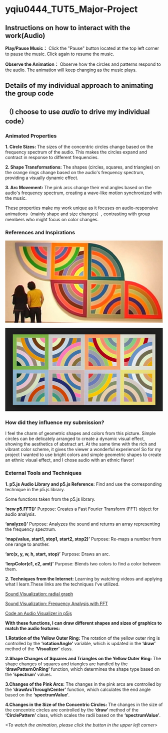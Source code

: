 # yqiu0444_TUT5_Major-Project

## Instructions on how to interact with the work(Audio)


**Play/Pause Music：** Click the "Pause" button located at the top left corner to pause the music. Click again to resume the music.


**Observe the Animation：** Observe how the circles and patterns respond to the audio. The animation will keep changing as the music plays.



## Details of my individual approach to animating the group code


## （I choose to use *audio* to drive my individual code）


### Animated Properties

**1. Circle Sizes:**  The sizes of the concentric circles change based on the frequency spectrum of the audio. This makes the circles expand and contract in response to different frequencies.

**2. Shape Transformations:**  The shapes (circles, squares, and triangles) on the orange rings change based on the audio's frequency spectrum, providing a visually dynamic effect.

**3. Arc Movement:**  The pink arcs change their end angles based on the audio's frequency spectrum, creating a wave-like motion synchronized with the music.



These properties make my work unique as it focuses on audio-responsive animations（mainly shape and size changes）, contrasting with group members who might focus on color changes.


### References and Inspirations


![An image of my inspiration](readmeImages/7351747_orig.jpg)

![An image of my inspiration](readmeImages/6801766_orig.jpg)

### How did they influence my submission?

I feel the charm of geometric shapes and colors from this picture. Simple circles can be delicately arranged to create a dynamic visual effect, showing the aesthetics of abstract art. At the same time with the rich and vibrant color scheme, it gives the viewer a wonderful experience! So for my project I wanted to use bright colors and simple geometric shapes to create an ethnic visual effect, and I chose audio with an ethnic flavor!


### External Tools and Techniques

**1. p5.js Audio Library and p5.js Reference:**  Find and use the corresponding technique in the p5.js library.

Some functions taken from the p5.js library.

**‘new p5.FFT()’** 
   Purpose: Creates a Fast Fourier Transform (FFT) object for audio analysis.

**‘analyze()’** 
   Purpose: Analyzes the sound and returns an array representing the frequency spectrum.

**‘map(value, start1, stop1, start2, stop2)’** 
   Purpose: Re-maps a number from one range to another.

**‘arc(x, y, w, h, start, stop)’** 
   Purpose: Draws an arc.

**‘lerpColor(c1, c2, amt)’** 
   Purpose: Blends two colors to find a color between them.


**2. Techniques from the Internet:**  Learning by watching videos and applying what I learn.These links are the techniques I've utilized.


[Sound Visualization: radial graph](https://www.youtube.com/watch?v=h_aTgOl9J5I&list=PLRqwX-V7Uu6aFcVjlDAkkGIixw70s7jpW&index=10
)

[Sound Visualization: Frequency Analysis with FFT](https://www.youtube.com/watch?v=2O3nm0Nvbi4&list=PLRqwX-V7Uu6aFcVjlDAkkGIixw70s7jpW&index=11
)

[Code an Audio Visualizer in p5js](https://www.youtube.com/watch?v=uk96O7N1Yo0
)


**With these functions, I can draw different shapes and sizes of graphics to match the audio features:**

**1.Rotation of the Yellow Outer Ring:**
The rotation of the yellow outer ring is controlled by the **‘rotationAngle’**  variable, which is updated in the **‘draw’** method of the **‘Visualizer’** class. 

**2.Shape Changes of Squares and Triangles on the Yellow Outer Ring:** The shape changes of squares and triangles are handled by the **‘drawPatternOnRing’** function, which determines the shape type based on the **‘spectrum’** values.


**3.Changes of the Pink Arcs:** The changes in the pink arcs are controlled by the **‘drawArcThroughCenter’** function, which calculates the end angle based on the  **‘spectrumValue’**.

**4.Changes in the Size of the Concentric Circles:** The changes in the size of the concentric circles are controlled by the **‘draw’** method of the **‘CirclePattern’** class, which scales the radii based on the  **‘spectrumValue’**.






*<To watch the animation, please click the button in the upper left corner>*


*<I admit to using chatgpt to help me fix the code formatting errors>*